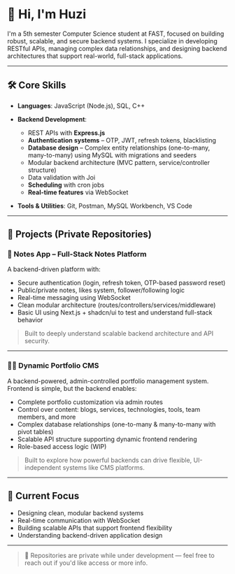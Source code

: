 # 👋 Hi, I'm Huzi

I'm a 5th semester Computer Science student at FAST, focused on building robust, scalable, and secure backend systems. I specialize in developing RESTful APIs, managing complex data relationships, and designing backend architectures that support real-world, full-stack applications.

---

## 🛠️ Core Skills

- **Languages**: JavaScript (Node.js), SQL, C++
- **Backend Development**:
  - REST APIs with **Express.js**
  - **Authentication systems** – OTP, JWT, refresh tokens, blacklisting
  - **Database design** – Complex entity relationships (one-to-many, many-to-many) using MySQL with migrations and seeders
  - Modular backend architecture (MVC pattern, service/controller structure)
  - Data validation with Joi
  - **Scheduling** with cron jobs
  - **Real-time features** via WebSocket

- **Tools & Utilities**: Git, Postman, MySQL Workbench, VS Code

---

## 🔐 Projects (Private Repositories)

### 📓 Notes App – Full-Stack Notes Platform

A backend-driven platform with:

- Secure authentication (login, refresh token, OTP-based password reset)
- Public/private notes, likes system, follower/following logic
- Real-time messaging using WebSocket
- Clean modular architecture (routes/controllers/services/middleware)
- Basic UI using Next.js + shadcn/ui to test and understand full-stack behavior

> Built to deeply understand scalable backend architecture and API security.

---

### 🧑‍💼 Dynamic Portfolio CMS

A backend-powered, admin-controlled portfolio management system. Frontend is simple, but the backend enables:

- Complete portfolio customization via admin routes
- Control over content: blogs, services, technologies, tools, team members, and more
- Complex database relationships (one-to-many & many-to-many with pivot tables)
- Scalable API structure supporting dynamic frontend rendering
- Role-based access logic (WIP)

> Built to explore how powerful backends can drive flexible, UI-independent systems like CMS platforms.

---

## 📌 Current Focus

- Designing clean, modular backend systems
- Real-time communication with WebSocket
- Building scalable APIs that support frontend flexibility
- Understanding backend-driven application design

---

> 📂 Repositories are private while under development — feel free to reach out if you'd like access or more info.
